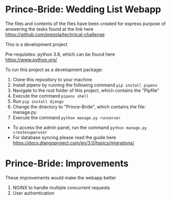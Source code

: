 # Prince-Bride: Wedding List Webapp

The files and contents of the files have been created for express purpose of answering the tasks found at the link here https://github.com/prezola/technical-challenge

This is a development project

Pre-requisites:
python 3.8, which can be found here https://www.python.org/

To run this project as a development package:
1) Clone this repository to your machine
2) Install pipenv by running the following command ```pip install pipenv```
3) Navigate to the root folder of this project, which contains the "Pipfile"
4) Execute the command ```pipenv shell```
5) Run ```pip install django```
6) Change the directory to "Prince-Bride", which contains the file: manage.py
7) Execute the command ```python manage.py runserver```

* To access the admin panel, run the command ```python manage.py createsuperuser```
* For database syncing please read the guide here https://docs.djangoproject.com/en/3.0/topics/migrations/

# Prince-Bride: Improvements

These improvements would make the webapp better
1) NGINX to handle multiple concurrent requests
2) User authentication